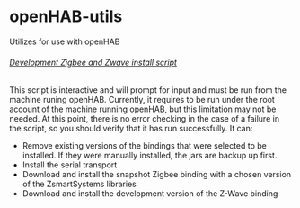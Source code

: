 # openHAB-utils
Utilizes for use with openHAB

###### [Development Zigbee and Zwave install script](https://github.com/openhab-5iver/openHAB-utils/tree/master/Development%20Zigbee%20and%20Zwave%20binding%20install%20script)
  This script is interactive and will prompt for input and must be run from the machine runing openHAB. Currently, it requires to be run under the root account of the machine running openHAB, but this limitation may not be needed. At this point, there is no error checking in the case of a failure in the script, so you should verify that it has run successfully. It can:
  * Remove existing versions of the bindings that were selected to be installed. If they were manually installed, the jars are backup up first.
  * Install the serial transport
  * Download and install the snapshot Zigbee binding with a chosen version of the ZsmartSystems libraries
  * Download and install the development version of the Z-Wave binding

